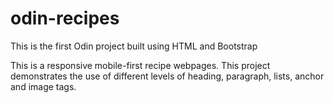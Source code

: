 # odin-recipes

This is the first Odin project built using HTML and Bootstrap

This is a responsive mobile-first recipe webpages.
This project demonstrates the use of different levels of heading, paragraph, lists, anchor and image tags.